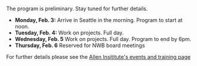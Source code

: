 The program is preliminary. Stay tuned for further details.

* **Monday, Feb. 3:** Arrive in Seattle in the morning. Program to start at noon.
* **Tuesday, Feb. 4:** Work on projects. Full day.
* **Wednesday, Feb. 5** Work on projects. Full day. Program to end by 6pm.
* **Thursday, Feb. 6** Reserved for NWB board meetings

For further details please see the [Allen Insititute's events and training page](https://alleninstitute.org/what-we-do/brain-science/events-training/2020-nwb-hackathon/)

